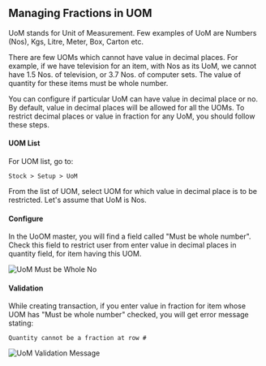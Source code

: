 ## Managing Fractions in UOM

UoM stands for Unit of Measurement. Few examples of UoM are Numbers (Nos), Kgs, Litre, Meter, Box, Carton etc.

There are few UOMs which cannot have value in decimal places. For example, if we have television for an item, with Nos as its UoM, we cannot have 1.5 Nos. of television, or 3.7 Nos. of computer sets. The value of quantity for these items must be whole number.

You can configure if particular UoM can have value in decimal place or no. By default, value in decimal places will be allowed for all the UOMs. To restrict decimal places or value in fraction for any UoM, you should follow these steps.

#### UOM List

For UOM list, go to:

`Stock > Setup > UoM`

From the list of UOM, select UOM for which value in decimal place is to be restricted. Let's assume that UoM is Nos.

#### Configure

In the UoOM master, you will find a field called "Must be whole number". Check this field to restrict user from enter value in decimal places in quantity field, for item having this UOM.

![UoM Must be Whole No](https://docs.erpnext.com/files/uom-fraction-1.png)

#### Validation

While creating transaction, if you enter value in fraction for item whose UOM has "Must be whole number" checked, you will get error message stating:

`Quantity cannot be a fraction at row #`

![UoM Validation Message](https://docs.erpnext.com/files/uom-fraction-2.png)